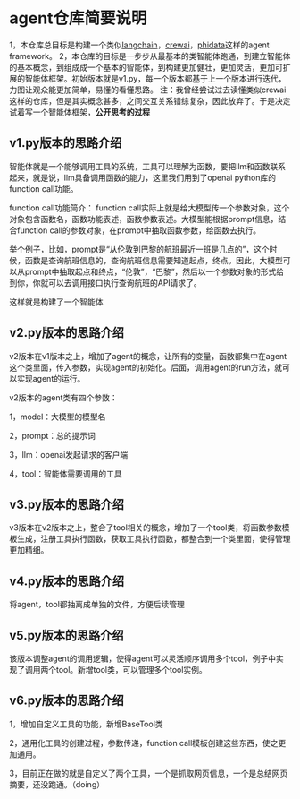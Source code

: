 # agent仓库简要说明

1，本仓库总目标是构建一个类似[langchain](https://www.langchain.com/)，[crewai](https://docs.crewai.com/introduction)，[phidata](https://docs.phidata.com/introduction)这样的agent framework。
2，本仓库的目标是一步步从最基本的类智能体跑通，到建立智能体的基本概念，到组成成一个基本的智能体，到构建更加健壮，更加灵活，更加可扩展的智能体框架。初始版本就是v1.py，每一个版本都基于上一个版本进行迭代，力图让观众能更加简单，易懂的看懂思路。
注：我曾经尝试过去读懂类似crewai这样的仓库，但是其实概念甚多，之间交互关系错综复杂，因此放弃了。于是决定试着写一个智能体框架，**公开思考的过程**

## v1.py版本的思路介绍
智能体就是一个能够调用工具的系统，工具可以理解为函数，要把llm和函数联系起来，就是说，llm具备调用函数的能力，这里我们用到了openai python库的function call功能。

function call功能简介：
function call实际上就是给大模型传一个参数对象，这个对象包含函数名，函数功能表述，函数参数表述。大模型能根据prompt信息，结合function call的参数对象，在prompt中抽取函数参数，给函数去执行。

举个例子，比如，prompt是“从伦敦到巴黎的航班最近一班是几点的”，这个时候，函数是查询航班信息的，查询航班信息需要知道起点，终点。因此，大模型可以从prompt中抽取起点和终点，“伦敦”，“巴黎”，然后以一个参数对象的形式给到你，你就可以去调用接口执行查询航班的API请求了。

这样就是构建了一个智能体

## v2.py版本的思路介绍
v2版本在v1版本之上，增加了agent的概念，让所有的变量，函数都集中在agent这个类里面，传入参数，实现agent的初始化。后面，调用agent的run方法，就可以实现agent的运行。

v2版本的agent类有四个参数：

1，model：大模型的模型名

2，prompt：总的提示词

3，llm：openai发起请求的客户端

4，tool：智能体需要调用的工具

## v3.py版本的思路介绍
v3版本在v2版本之上，整合了tool相关的概念，增加了一个tool类，将函数参数模板生成，注册工具执行函数，获取工具执行函数，都整合到一个类里面，使得管理更加精细。

## v4.py版本的思路介绍
将agent，tool都抽离成单独的文件，方便后续管理

## v5.py版本的思路介绍
该版本调整agent的调用逻辑，使得agent可以灵活顺序调用多个tool，例子中实现了调用两个tool。新增tool类，可以管理多个tool实例。

## v6.py版本的思路介绍
1，增加自定义工具的功能，新增BaseTool类

2，通用化工具的创建过程，参数传递，function call模板创建这些东西，使之更加通用。

3，目前正在做的就是自定义了两个工具，一个是抓取网页信息，一个是总结网页摘要，还没跑通。（doing）



